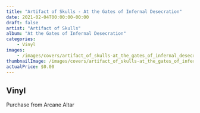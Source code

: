 ```yaml
---
title: "Artifact of Skulls - At the Gates of Infernal Desecration"
date: 2021-02-04T00:00:00-00:00
draft: false
artist: "Artifact of Skulls"
album: "At the Gates of Infernal Desecration"
categories:
    - Vinyl
images:
    - /images/covers/artifact_of_skulls-at_the_gates_of_infernal_desecration.jpg
thumbnailImage: /images/covers/artifact_of_skulls-at_the_gates_of_infernal_desecration-thumb.jpg
actualPrice: $0.00
---
```


## Vinyl
Purchase from Arcane Altar
